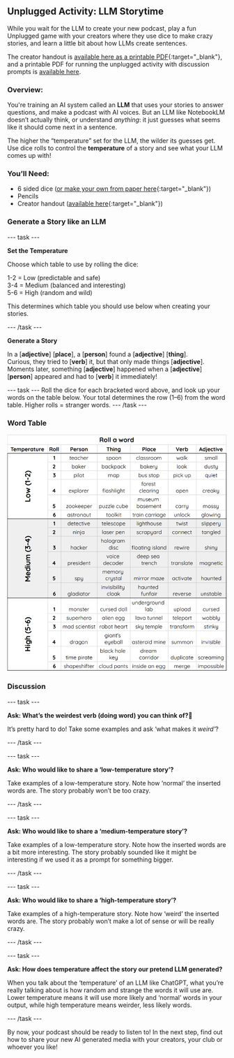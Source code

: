 ## Unplugged Activity: LLM Storytime

While you wait for the LLM to create your new podcast, play a fun Unplugged game with your creators where they use dice to make crazy stories, and learn a little bit about how LLMs create sentences.

The creator handout is [available here as a printable PDF](resources/LLMStorytime_creator.pdf){:target="_blank"}, and a printable PDF for running the unplugged activity with discussion prompts is [available here](resources/LLMStorytime_leader.pdf).

### **Overview:**

You're training an AI system called an **LLM** that uses your stories to answer questions, and make a podcast with AI voices. But an LLM like NotebookLM doesn’t actually think, or understand *anything*: it just guesses what seems like it should come next in a sentence.

The higher the “temperature” set for the LLM, the wilder its guesses get. Use dice rolls to control the **temperature** of a story and see what your LLM comes up with!

### **You’ll Need:**
- 6 sided dice ([or make your own from paper here](resources/dice.pdf){:target="_blank"})
- Pencils
- Creator handout ([available here](resources/LLMStorytime_creator.pdf){:target="_blank"})

### Generate a Story like an LLM

--- task ---

**Set the Temperature**

Choose which table to use by rolling the dice:

1-2 \= Low (predictable and safe)  
3-4 \= Medium (balanced and interesting)  
5-6 \= High (random and wild)

This determines which table you should use below when creating your stories.

--- /task ---

**Generate a Story**

In a \[**adjective**\] \[**place**\], a \[**person**\] found a \[**adjective**\] \[**thing**\].  
Curious, they tried to \[**verb**\] it, but that only made things \[**adjective**\].  
Moments later, something \[**adjective**\] happened when a \[**adjective**\] \[**person**\] appeared and had to \[**verb**\] it immediately\!

--- task ---
Roll the dice for each bracketed word above, and look up your words on the table below. 
Your total determines the row (1–6) from the word table. Higher rolls \= stranger words.
--- /task ---

###  Word Table

![Table with dice rolls that generate a person, thing, place, verb and adjective, grouped by temperature: low, medium and high.](images/word_table.png)


### **Discussion**

--- task ---

**Ask: What’s the weirdest verb (doing word) you can think of?🤔**

It’s pretty hard to do! Take some examples and ask ‘what makes it *weird’*?

--- /task ---

--- task ---

**Ask: Who would like to share a ‘low-temperature story’?** 

Take examples of a low-temperature story. Note how ‘normal’ the inserted words are. The story probably won’t be too crazy.

--- /task ---

--- task ---

**Ask: Who would like to share a ‘medium-temperature story’?** 

Take examples of a low-temperature story. Note how the inserted words are a bit more interesting. The story probably sounded like it might be interesting if we used it as a prompt for something bigger.

--- /task ---

--- task ---

**Ask: Who would like to share a ‘high-temperature story’?** 

Take examples of a high-temperature story. Note how ‘weird’ the inserted words are. The story probably won’t make a lot of sense or will be really crazy.

--- /task ---

--- task ---

**Ask: How does temperature affect the story our pretend LLM generated?** 

When you talk about the ‘temperature’ of an LLM like ChatGPT, what you’re really talking about is how random and strange the words it will use are. Lower temperature means it will use more likely and ‘normal’ words in your output, while high temperature means weirder, less likely words.

--- /task ---

By now, your podcast should be ready to listen to! 
In the next step, find out how to share your new AI generated media with your creators, your club or whoever you like!